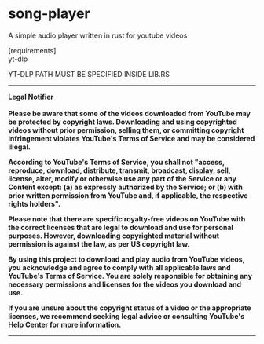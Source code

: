 # song-player
A simple audio player written in rust for youtube videos

[requirements]
<br>
yt-dlp


YT-DLP PATH MUST BE SPECIFIED INSIDE LIB.RS
<hr>
<b>Legal Notifier</b>
 <br>
  <br>
<b>
Please be aware that some of the videos downloaded from YouTube may be protected by copyright laws. Downloading and using copyrighted videos without prior permission, selling them, or committing copyright infringement violates YouTube's Terms of Service and may be considered illegal.

According to YouTube's Terms of Service, you shall not "access, reproduce, download, distribute, transmit, broadcast, display, sell, license, alter, modify or otherwise use any part of the Service or any Content except: (a) as expressly authorized by the Service; or (b) with prior written permission from YouTube and, if applicable, the respective rights holders".

Please note that there are specific royalty-free videos on YouTube with the correct licenses that are legal to download and use for personal purposes. However, downloading copyrighted material without permission is against the law, as per US copyright law.

By using this project to download and play audio from YouTube videos, you acknowledge and agree to comply with all applicable laws and YouTube's Terms of Service. You are solely responsible for obtaining any necessary permissions and licenses for the videos you download and use.

If you are unsure about the copyright status of a video or the appropriate licenses, we recommend seeking legal advice or consulting YouTube's Help Center for more information.
 </b>

<hr>
